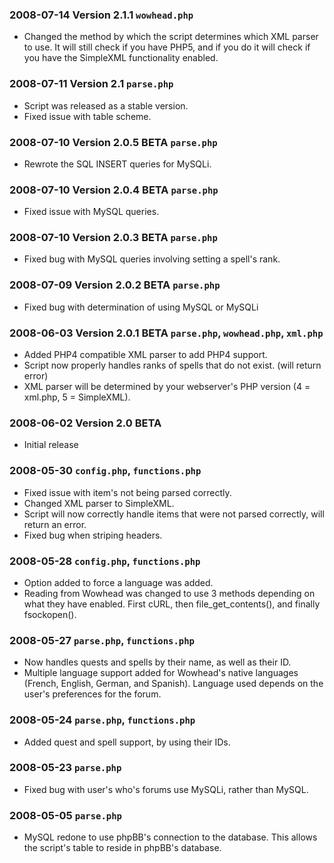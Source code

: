 ### 2008-07-14 Version 2.1.1 `wowhead.php` ###
  * Changed the method by which the script determines which XML parser to use.  It will still check if you have PHP5, and if you do it will check if you have the SimpleXML functionality enabled.

### 2008-07-11 Version 2.1 `parse.php` ###
  * Script was released as a stable version.
  * Fixed issue with table scheme.

### 2008-07-10 Version 2.0.5 BETA `parse.php` ###
  * Rewrote the SQL INSERT queries for MySQLi.

### 2008-07-10 Version 2.0.4 BETA `parse.php` ###
  * Fixed issue with MySQL queries.

### 2008-07-10 Version 2.0.3 BETA `parse.php` ###
  * Fixed bug with MySQL queries involving setting a spell's rank.

### 2008-07-09 Version 2.0.2 BETA `parse.php` ###
  * Fixed bug with determination of using MySQL or MySQLi

### 2008-06-03 Version 2.0.1 BETA `parse.php`, `wowhead.php`, `xml.php` ###
  * Added PHP4 compatible XML parser to add PHP4 support.
  * Script now properly handles ranks of spells that do not exist. (will return error)
  * XML parser will be determined by your webserver's PHP version (4 = xml.php, 5 = SimpleXML).

### 2008-06-02 Version 2.0 BETA ###
  * Initial release

### 2008-05-30 `config.php`, `functions.php` ###
  * Fixed issue with item's not being parsed correctly.
  * Changed XML parser to SimpleXML.
  * Script will now correctly handle items that were not parsed correctly, will return an error.
  * Fixed bug when striping headers.

### 2008-05-28 `config.php`, `functions.php` ###
  * Option added to force a language was added.
  * Reading from Wowhead was changed to use 3 methods depending on what they have enabled.  First cURL, then file\_get\_contents(), and finally fsockopen().

### 2008-05-27 `parse.php`, `functions.php` ###
  * Now handles quests and spells by their name, as well as their ID.
  * Multiple language support added for Wowhead's native languages (French, English, German, and Spanish).  Language used depends on the user's preferences for the forum.

### 2008-05-24 `parse.php`, `functions.php` ###
  * Added quest and spell support, by using their IDs.

### 2008-05-23 `parse.php` ###
  * Fixed bug with user's who's forums use MySQLi, rather than MySQL.

### 2008-05-05 `parse.php` ###
  * MySQL redone to use phpBB's connection to the database.  This allows the script's table to reside in phpBB's database.